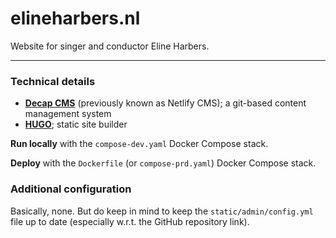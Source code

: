 # elineharbers.nl

Website for singer and conductor Eline Harbers.

---

### Technical details

- [**Decap CMS**](https://decapcms.org/) (previously known as Netlify CMS); a git-based content management system
- [**HUGO**](https://gohugo.io/); static site builder

**Run locally** with the `compose-dev.yaml` Docker Compose stack.

**Deploy** with the `Dockerfile` (or `compose-prd.yaml`) Docker Compose stack.

### Additional configuration
Basically, none. But do keep in mind to keep the `static/admin/config.yml` file up to date (especially w.r.t. the
GitHub repository link).
